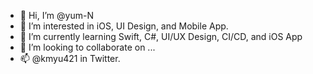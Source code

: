 - 👋 Hi, I’m @yum-N
- 👀 I’m interested in iOS, UI Design, and Mobile App.
- 🌱 I’m currently learning Swift, C#, UI/UX Design, CI/CD, and iOS App
- 💞️ I’m looking to collaborate on ...
- 📫 @kmyu421 in Twitter.

<!---
yum-N/yum-N is a ✨ special ✨ repository because its `README.md` (this file) appears on your GitHub profile.
You can click the Preview link to take a look at your changes.
--->
